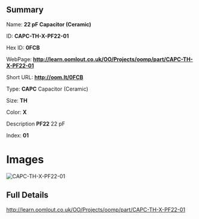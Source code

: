 

## Summary
 
Name: __22 pF Capacitor (Ceramic)__

ID: __CAPC-TH-X-PF22-01__

Hex ID: __0FCB__

WebPage: __http://learn.oomlout.co.uk/OO/Projects/oomp/part/CAPC-TH-X-PF22-01__

Short URL: __http://oom.lt/0FCB__


Type: __CAPC__ Capacitor (Ceramic) 

Size: __TH__  

Color: __X__  

Description __PF22__ 22 pF 

Index: __01__


# Images
![CAPC-TH-X-PF22-01](http://oomlout.com/oomp-gen/parts/CAPC-TH-X-PF22-01/CAPC-TH-X-PF22-01_420.jpg)



## Full Details

 http://learn.oomlout.co.uk/OO/Projects/oomp/part/CAPC-TH-X-PF22-01














